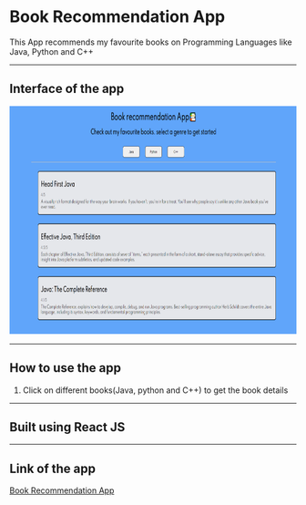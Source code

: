 # **Book Recommendation App**
This App recommends my favourite books on Programming Languages like Java, Python and C++

---

## **Interface of the app**
<img src="./public/Screenshot (819).png" alt="interface" width="700" height="400"/>

---

## **How to use the app**
1. Click on different books(Java, python and C++) to get the book details

---

## **Built using** React JS

---

## **Link of the app**

[Book Recommendation App](https://rohit-mark-9-book-recommendation.netlify.app/)

